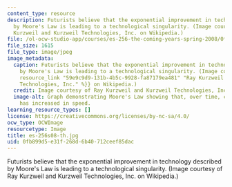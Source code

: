 ```yaml
---
content_type: resource
description: Futurists believe that the exponential improvement in technology described
  by Moore's Law is leading to a technological singularity. (Image courtesy of Ray
  Kurzweil and Kurzweil Technologies, Inc. on Wikipedia.)
file: /ol-ocw-studio-app/courses/es-256-the-coming-years-spring-2008/0fb899d5e31f268d6b40712ceef85dac_es-256s08-th.jpg
file_size: 1615
file_type: image/jpeg
image_metadata:
  caption: Futurists believe that the exponential improvement in technology described
    by Moore's Law is leading to a technological singularity. (Image courtesy of {{%
    resource_link "59e9c9d9-131b-4b5c-9928-fa87179ea481" "Ray Kurzweil and Kurzweil
    Technologies, Inc." %}} on Wikipedia.)
  credit: Image courtesy of Ray Kurzweil and Kurzweil Technologies, Inc. on Wikipedia.
  image-alt: Graph demonstrating Moore's Law showing that, over time, computer hardware
    has increased in speed.
learning_resource_types: []
license: https://creativecommons.org/licenses/by-nc-sa/4.0/
ocw_type: OCWImage
resourcetype: Image
title: es-256s08-th.jpg
uid: 0fb899d5-e31f-268d-6b40-712ceef85dac
---
```

Futurists believe that the exponential improvement in technology described by Moore's Law is leading to a technological singularity. (Image courtesy of Ray Kurzweil and Kurzweil Technologies, Inc. on Wikipedia.)